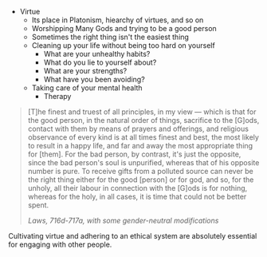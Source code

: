- Virtue
	- Its place in Platonism, hiearchy of virtues, and so on
	- Worshipping Many Gods and trying to be a good person
	- Sometimes the right thing isn't the easiest thing
	- Cleaning up your life without being too hard on yourself
		- What are your unhealthy habits?
		- What do you lie to yourself about?
		- What are your strengths?
		- What have you been avoiding?
	- Taking care of your mental health
		- Therapy
		
<blockquote class="wp-block-quote"><p>[T]he finest and truest of all principles, in my view — which is that for the good person, in the natural order of things, sacrifice to the [G]ods, contact with them by means of prayers and offerings, and religious observance of every kind is at all times finest and best, the most likely to result in a happy life, and far and away the most appropriate thing for [them]. For the bad person, by contrast, it's just the opposite, since the bad person's soul is unpurified, whereas that of his opposite number is pure. To receive gifts from a polluted source can never be the right thing either for the good [person] or for god, and so, for the unholy, all their labour in connection with the [G]ods is for nothing, whereas for the holy, in all cases, it is time that could not be better spent.</p><cite>Laws, 716d-717a, with some gender-neutral modifications</cite></blockquote>

Cultivating virtue and adhering to an ethical system are absolutely essential for engaging with other people. 